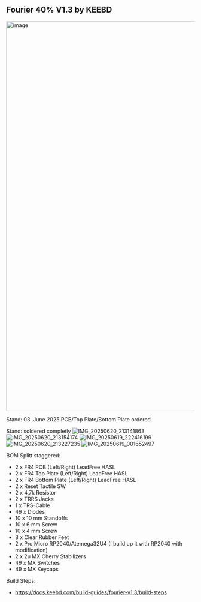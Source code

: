 Fourier 40% V1.3 by KEEBD
----------------

<img width="1039" alt="image" src="https://github.com/user-attachments/assets/da6df8b4-8619-4421-b8f4-f28a87c3fd61" />

Stand: 03. June 2025
PCB/Top Plate/Bottom Plate ordered

Stand: soldered completly
![IMG_20250620_213141863](https://github.com/user-attachments/assets/06cea105-7086-49a5-817e-283834b19217)
![IMG_20250620_213154174](https://github.com/user-attachments/assets/513f1ba4-59ba-41ff-af80-28a3b5c9eee9)
![IMG_20250619_222416199](https://github.com/user-attachments/assets/9818a04a-8428-4946-95ca-5a0cc6041420)
![IMG_20250620_213227235](https://github.com/user-attachments/assets/b986d01a-3882-41bc-bc65-c944f9e4bb10)
![IMG_20250619_001652497](https://github.com/user-attachments/assets/93265679-7764-4072-af3e-104a77577362)


BOM Splitt staggered:

- 2 x FR4 PCB (Left/Right) LeadFree HASL
- 2 x FR4 Top Plate (Left/Right) LeadFree HASL
- 2 x FR4 Bottom Plate (Left/Right) LeadFree HASL
- 2 x Reset Tactile SW
- 2 x 4,7k Resistor
- 2 x TRRS Jacks
- 1 x TRS-Cable
- 49 x Diodes
- 10 x 10 mm Standoffs
- 10 x 6 mm Screw
- 10 x 4 mm Screw
- 8 x Clear Rubber Feet
- 2 x Pro Micro RP2040/Atemega32U4 (I build up it with RP2040 with modification)
- 2 x 2u MX Cherry Stabilizers
- 49 x MX Switches
- 49 x MX Keycaps

Build Steps:
- https://docs.keebd.com/build-guides/fourier-v1.3/build-steps
